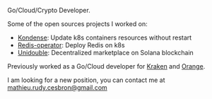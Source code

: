 Go/Cloud/Crypto Developer.

Some of the open sources projects I worked on:

- [Kondense](https://github.com/unagex/kondense): Update k8s containers resources without restart
- [Redis-operator](https://github.com/OT-CONTAINER-KIT/redis-operator): Deploy Redis on k8s
- [Unidouble](https://github.com/MathieuCesbron/unidouble): Decentralized marketplace on Solana blockchain


Previously worked as a Go/Cloud developer for [Kraken](https://www.kraken.com/) and [Orange](https://www.orange.com/en).

I am looking for a new position, you can contact me at mathieu.rudy.cesbron@gmail.com


